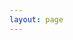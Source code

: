 ```yaml
---
layout: page
---
```

<script setup>
import {
  VPTeamPage,
  VPTeamPageTitle,
  VPTeamMembers,
  VPTeamPageSection,
} from 'vitepress/theme'

 const WOW_SVG_STRING = '<svg xmlns="http://www.w3.org/2000/svg"  viewBox="0 0 32 32" width="32px" height="32px">    <path d="M 16 4 C 13.633 4 11.351906 4.69 9.3789062 6 L 6 6 L 6 9.3789062 C 4.69 11.351906 4 13.633 4 16 C 4 18.367 4.69 20.648094 6 22.621094 L 6 26 L 9.3789062 26 C 11.351906 27.31 13.633 28 16 28 C 18.367 28 20.648094 27.31 22.621094 26 L 26 26 L 26 22.621094 C 27.31 20.648094 28 18.367 28 16 C 28 13.633 27.31 11.351906 26 9.3789062 L 26 6 L 22.621094 6 C 20.648094 4.69 18.367 4 16 4 z M 16 6 C 18.061 6 20.045281 6.6293594 21.738281 7.8183594 L 21.996094 8 L 24 8 L 24 10.003906 L 24.181641 10.261719 C 25.370641 11.955719 26 13.94 26 16 C 26 18.061 25.370641 20.045281 24.181641 21.738281 L 24 21.996094 L 24 24 L 21.996094 24 L 21.738281 24.181641 C 20.045281 25.370641 18.061 26 16 26 C 13.94 26 11.955719 25.370641 10.261719 24.181641 L 10.003906 24 L 8 24 L 8 21.996094 L 7.8183594 21.738281 C 6.6293594 20.045281 6 18.061 6 16 C 6 13.94 6.6293594 11.955719 7.8183594 10.261719 L 8 10.003906 L 8 8 L 10.003906 8 L 10.261719 7.8183594 C 11.955719 6.6293594 13.94 6 16 6 z M 9 11 L 9.7949219 11.794922 C 9.9299219 11.928922 10.0215 12.098203 10.0625 12.283203 L 11.880859 20.464844 C 11.954859 20.798844 11.853328 21.146672 11.611328 21.388672 L 11 22 L 15 22 L 14.537109 21.072266 L 16 17 L 17.462891 21.072266 L 17 22 L 21 22 L 20.388672 21.388672 C 20.146672 21.146672 20.045141 20.798844 20.119141 20.464844 L 21.9375 12.283203 C 21.9785 12.097203 22.071078 11.928922 22.205078 11.794922 L 23 11 L 19 11 L 19.335938 11.669922 C 19.442937 11.883922 19.468156 12.127375 19.410156 12.359375 L 18.283203 16.867188 L 16 11 L 13.716797 16.867188 L 12.589844 12.359375 C 12.531844 12.127375 12.559016 11.883922 12.666016 11.669922 L 13 11 L 9 11 z"/></svg>'

const members = [
  {
    avatar: './avatar/sypso.png',
    name: 'Sypsô',
    title: 'Créateur du site',
    links: [ {
icon: {
    svg: WOW_SVG_STRING
  },
  link: 'https://classic.warcraftlogs.com/character/eu/sulfuron/syps%c3%b4',
    }
    ]
  },

    {
    avatar: './avatar-placeholder.png',
    name: 'Lio',
    title: 'Guild master',
    links: [ {
icon: {
    svg: WOW_SVG_STRING
  },
  link: 'https://classic.warcraftlogs.com/character/EU/Sulfuron/L%C3%AF%C3%B8',
    }
    ]
  },

      {
    avatar: './avatar-placeholder.png',
    name: 'Arenwell',
    title: 'Officier',
    links: [ {
icon: {
    svg: WOW_SVG_STRING
  },
  link: 'https://classic.warcraftlogs.com/character/eu/sulfuron/arenwel',
    }
    ]
  },

        {
    avatar: './avatar-placeholder.png',
    name: 'Vachallait',
    title: 'Officier',
    links: [ {
icon: {
    svg: WOW_SVG_STRING
  },
  link: 'https://classic.warcraftlogs.com/character/EU/Sulfuron/Vash%C3%A2llait',
    }
    ]
  },
]

const Membres = [

          {
    avatar: './avatar-placeholder.png',
    name: 'Nina',
    title: 'Membre',
    links: [ {
icon: {
    svg: WOW_SVG_STRING
  },
  link: 'https://classic.warcraftlogs.com/character/eu/sulfuron/n%c3%aen%c3%a2',
    }
    ]
  },

      {
    avatar: './avatar-placeholder.png',
    name: 'Aukain',
    title: 'Membre',
    links: [ {
icon: {
    svg: WOW_SVG_STRING
  },
  link: 'https://classic.warcraftlogs.com/character/EU/Sulfuron/Aukain',
    }
    ]
  },


]
</script>

<VPTeamPage>
  <VPTeamPageTitle>
    <template #title>
      La dream team
    </template>
    <template #lead>
      Membres de la guildes, familles, cousins, oncles, etc...
    </template>
  </VPTeamPageTitle>
  <VPTeamMembers
    :members="members"
  />
  <VPTeamPageSection>
    <template #title>Membres</template>
    <template #lead>Listes des personnes sans qui on ne raiderait pas</template>
    <template #members>
      <VPTeamMembers :members="Membres" />
    </template>
  </VPTeamPageSection>
</VPTeamPage>
